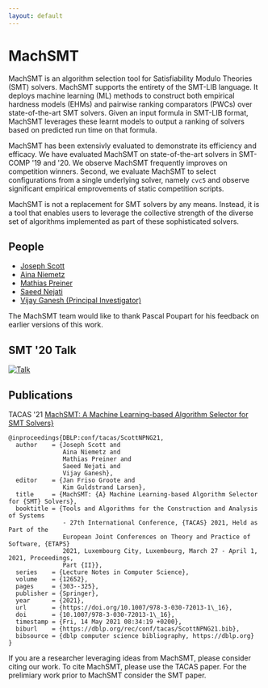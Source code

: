 ```yaml
---
layout: default
---
```


# MachSMT

MachSMT is an algorithm selection tool for Satisfiability Modulo Theories (SMT) solvers. MachSMT supports the entirety of the SMT-LIB language. It deploys machine learning (ML) methods to construct both empirical hardness models (EHMs) and pairwise ranking comparators (PWCs) over state-of-the-art SMT solvers.  Given an input formula in SMT-LIB format, MachSMT leverages these learnt models to output a ranking of solvers based on predicted run time on that formula.

MachSMT has been extensivly evaluated to demonstrate its efficiency and efficacy. We have evaluated MachSMT on state-of-the-art solvers in SMT-COMP '19 and '20. We observe MachSMT frequently improves on competition winners. Second, we evaluate MachSMT to select configurations from a single underlying solver, namely `cvc5` and observe significant empirical emprovements of static competition scripts. 

MachSMT is not a replacement for SMT solvers by any means. Instead, it is a tool that enables users to leverage the collective strength of the diverse set of algorithms implemented as part of these sophisticated solvers.

## People
* [Joseph Scott](https://www.joe-scott.net/)
* [Aina Niemetz](https://cs.stanford.edu/~niemetz/)
* [Mathias Preiner](https://cs.stanford.edu/~preiner/)
* [Saeed Nejati](https://ece.uwaterloo.ca/~snejati/)
* [Vijay Ganesh (Principal Investigator)](https://ece.uwaterloo.ca/~vganesh/)

The MachSMT team would like to thank Pascal Poupart for his feedback on earlier versions of this work. 

## SMT '20 Talk

[![Talk](https://img.youtube.com/vi/OfZaIUXltf4/0.jpg)](https://youtu.be/OfZaIUXltf4?t=5795)


## Publications

TACAS '21 [MachSMT: A Machine Learning-based Algorithm Selector for SMT Solvers}](https://www.ncbi.nlm.nih.gov/pmc/articles/PMC7984560/)

```
@inproceedings{DBLP:conf/tacas/ScottNPNG21,
  author    = {Joseph Scott and
               Aina Niemetz and
               Mathias Preiner and
               Saeed Nejati and
               Vijay Ganesh},
  editor    = {Jan Friso Groote and
               Kim Guldstrand Larsen},
  title     = {MachSMT: {A} Machine Learning-based Algorithm Selector for {SMT} Solvers},
  booktitle = {Tools and Algorithms for the Construction and Analysis of Systems
               - 27th International Conference, {TACAS} 2021, Held as Part of the
               European Joint Conferences on Theory and Practice of Software, {ETAPS}
               2021, Luxembourg City, Luxembourg, March 27 - April 1, 2021, Proceedings,
               Part {II}},
  series    = {Lecture Notes in Computer Science},
  volume    = {12652},
  pages     = {303--325},
  publisher = {Springer},
  year      = {2021},
  url       = {https://doi.org/10.1007/978-3-030-72013-1\_16},
  doi       = {10.1007/978-3-030-72013-1\_16},
  timestamp = {Fri, 14 May 2021 08:34:19 +0200},
  biburl    = {https://dblp.org/rec/conf/tacas/ScottNPNG21.bib},
  bibsource = {dblp computer science bibliography, https://dblp.org}
}
```


<!-- SMT '19 [An Algorithm Selection Approach for QF FP Solvers](http://smt2019.galois.com/papers/paper_7.pdf)

```
@misc{scott2019algorithm,
  author    = {Joseph Scott and
              Pascal Poupart and
              Vijay Ganesh},
  editor    = {Natasha Sharygina and
              Joe Hendrix},
  title     = {{An Algorithm Selection Approach for QF FP Solvers}},
  booktitle = {Proceedings of the 17th International Workshop on Satisfiabilit Modulo Theories co-located with the 22nd International Conference on the Theory and Applications of Satisfiability Testing (SAT) 2020) July 7-12, 2019},
  year      = {2019},
  url       = {http://smt2019.galois.com/papers/paper_7.pdf},
}
``` -->

If you are a researcher leveraging ideas from MachSMT, please consider citing our work. To cite MachSMT, please use the TACAS paper. For the prelimiary work prior to MachSMT consider the SMT paper.

